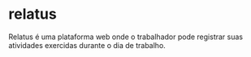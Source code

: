 # relatus
Relatus é uma plataforma web onde o trabalhador pode registrar suas atividades exercidas durante o dia de trabalho. 
